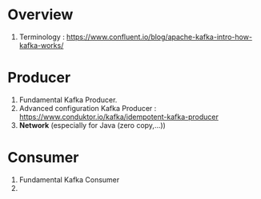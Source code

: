 # Overview
1. Terminology : https://www.confluent.io/blog/apache-kafka-intro-how-kafka-works/

# Producer
1. Fundamental Kafka Producer.
2. Advanced configuration Kafka Producer : https://www.conduktor.io/kafka/idempotent-kafka-producer
3. **Network** (especially for Java (zero copy,...))

# Consumer
1. Fundamental Kafka Consumer
2. 
<!--stackedit_data:
eyJoaXN0b3J5IjpbLTE2NzIwOTUyMiwxNTQxODM2NDY1XX0=
-->